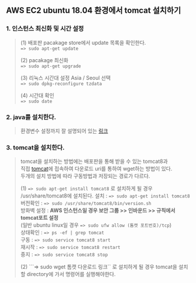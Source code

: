 ## AWS EC2 ubuntu 18.04 환경에서 tomcat 설치하기

### 1. 인스턴스 최신화 및 시간  설정
> (1) 배포판 pacakage store에서 update 목록을 확인한다.    
> ```=> sudo apt-get update```    
> 
> (2) pacakage 최신화   
> ```=> sudo apt-get upgrade```    
>    
> (3) 리눅스 시간대 설정 Asia / Seoul 선택        
> ```=> sudo dpkg-reconfigure tzdata ```   
> 
> (4) 시간대 확인    
> ```=> sudo date ```   

### 2. java를 설치한다.
> 환경변수 설정까지 잘 설명되어 있는 [링크](https://all-record.tistory.com/181?category=733055)     
> 


### 3. tomcat을 설치한다.
> tomcat을 설치하는 방법에는 배포판을 통해 받을 수 있는 tomcat8과      
> 직접 [tomcat](https://tomcat.apache.org/)에 접속하여 다운로드 uri를 통하여 wget하는 방법이 있다.   
> 두개의 설치 방법에 따라 구동방법과 저장되는 경로가 다르다.
> 
> (1) ```=> sudo apt-get install tomcat8``` 로 설치하게 될 경우 /usr/share/tomcat8에 설치된다.
> 설치 : ```=> sudo apt-get install tomcat8```  
> 버전확인 : ```=> sudo /usr/share/tomcat8/bin/version.sh```    
> 방화벽 설정 : **AWS 인스턴스일 경우 보안 그룹 >> 인바운드 >> 규칙에서 tomcat포트 설정**    
> (일반 ubuntu linux일 경우 ```=> sudo ufw allow (톰캣 포트번호)/tcp```)     
> 상태확인 : ```=> ps -ef | grep tomcat```    
> 구동 : ```=> sudo service tomcat8 start```     
> 재시작 : ```=> sudo service tomcat8 restart```   
> 중지 : ```=> sudo service tomcat8 stop```    
> 
> (2) ```=> sudo wget 톰캣 다운로드 링크`` 로 설치하게 될 경우 tomcat을 설치할 directory에 가서 명령어를 실행해야한다.    
>
